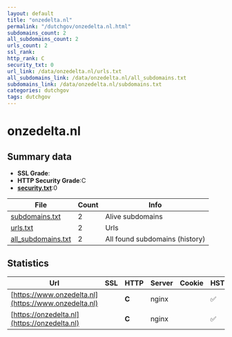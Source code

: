```yaml
---
layout: default
title: "onzedelta.nl"
permalink: "/dutchgov/onzedelta.nl.html"
subdomains_count: 2
all_subdomains_count: 2
urls_count: 2
ssl_rank: 
http_rank: C
security_txt: 0
url_link: /data/onzedelta.nl/urls.txt
all_subdomains_link: /data/onzedelta.nl/all_subdomains.txt
subdomains_link: /data/onzedelta.nl/subdomains.txt
categories: dutchgov
tags: dutchgov
---
```



# onzedelta.nl
## Summary data


 - **SSL Grade**:
 - **HTTP Security Grade**:C
 - **[security.txt](https://www.digitaleoverheid.nl/nieuws/standaard-security-txt-nu-verplicht-voor-overheid/)**:0


| File       | Count | Info |
|------------|-------|------|
|[subdomains.txt](/DutchGovScope/data/onzedelta.nl/subdomains.txt)|2|Alive subdomains|
|[urls.txt](/DutchGovScope/data/onzedelta.nl/urls.txt)|2|Urls|
|[all_subdomains.txt](/DutchGovScope/data/onzedelta.nl/all_subdomains.txt)|2|All found subdomains (history)|


## Statistics


| Url | SSL | HTTP | Server | Cookie | HSTS | CORS | CTO | CSP | XFO | XXP | RP |FP| Tech |Title |
|--------|-------|-------|------|------|------|------|------|------|------|------|------|------|------|------|
|[https://www.onzedelta.nl](https://www.onzedelta.nl)| | **C**|nginx| |:white_check_mark: | | | | | | :white_check_mark: | |Nginx||
|[https://onzedelta.nl](https://onzedelta.nl)| | **C**|nginx| |:white_check_mark: | | | | | | :white_check_mark: | |Nginx||

